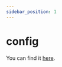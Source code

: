 ```yaml
---
sidebar_position: 1
---
```


# config

You can find it [here](https://mohammadaobed.github.io/docs-config).

